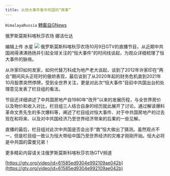 ```yaml
---
title: 从恒大事件看中共国的“房事”
---
```

`HimalayaRussia` [轉載自GNews](https://gnews.org/zh-hans/1585868/)

俄罗斯莫斯科喀秋莎农场 娜洁仕达

编辑上传 水星
![](https://assets.gnews.org/wp-content/uploads/2021/10/E-1.jpg)
俄罗斯莫斯科喀秋莎农场10月9日GTV的直播节目，从近期中共国闹得沸沸扬扬并引起全球关注的“恒大事件”的时间线谈起，为观众详细梳理了恒大事件的脉络。

从许家印如何发家，如何代替万科成为地产老大谈起，谈到了2012年许家印在“两会”期间风头正旺时的傲娇表现，最后谈到了从2020年起的财务危机直到2021年10月股票突然停牌，受到全世界关注，更是对此次“恒大事件”目前中共国出台的处理意见发表了栏目组的看法。

节目还详细讲述了中共国房地产自1980年“改开”以来的发展历程，与全世界房价以及物价和收入对比，栏目组三人结合自身的经历就此展开了讨论。通过解读爆料革命文贵先生的多次爆料等，阐述了栏目组对恒大事件、对于中共国房地产的过去现在和将来、以及对中共国经济乃至世界经济带来的后果的一些见解。

直播的最后，栏目组对此次中共国是否会出手“救”恒大做出了猜测。虽然观点不一，但是栏目组一致认为恒大带给中国乃至世界经济的灾难才刚刚开始。恒大必将是中共国的雷曼兄弟！

更多精彩内容请关注俄罗斯莫斯科喀秋莎农场GTV频道

[https://gtv.org/video/id=61585ed9304e992109ae042b](https://gtv.org/video/id=61585ed9304e992109ae042b)
